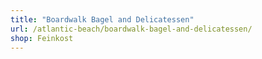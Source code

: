 ```yaml
---
title: "Boardwalk Bagel and Delicatessen"
url: /atlantic-beach/boardwalk-bagel-and-delicatessen/
shop: Feinkost
---
```

